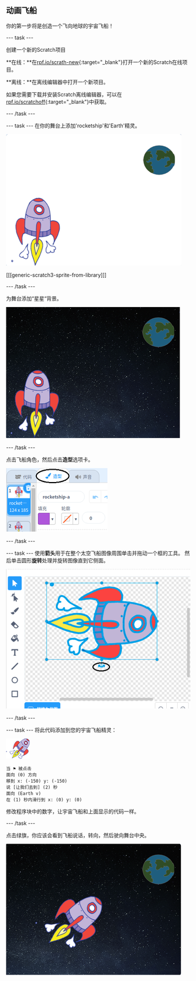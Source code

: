 ## 动画飞船

你的第一步将是创造一个飞向地球的宇宙飞船！

--- task ---

创建一个新的Scratch项目

**在线：**在[rpf.io/scrath-new](http://rpf.io/scratchon){:target="_blank"}打开一个新的Scratch在线项目。

**离线：**在离线编辑器中打开一个新项目。

如果您需要下载并安装Scratch离线编辑器，可以在[rpf.io/scratchoff](http://rpf.io/scratchoff){:target="_blank"}中获取。

--- /task ---

--- task --- 在你的舞台上添加'rocketship'和'Earth'精灵。

![飞船和地球角色](images/space-sprites.png)

[[[generic-scratch3-sprite-from-library]]]

--- /task ---

为舞台添加“星星“背景。

![太空背景](images/space-backdrop.png)

--- /task ---

点击飞船角色，然后点击**造型**选项卡。

![角色造型](images/space-costume.png)

--- /task ---

--- task --- 使用**箭头**用于在整个太空飞船图像周围单击并拖动一个框的工具。 然后单击圆形**旋转**处理并旋转图像直到它侧面。

![旋转造型](images/space-rotate.png)

--- /task ---

--- task --- 将此代码添加到您的宇宙飞船精灵：

![宇宙飞船精灵](images/sprite-spaceship.png)

```blocks3
当 ⚑ 被点击
面向 (0) 方向
移到 x: (-150) y: (-150)
说 [让我们去到] (2) 秒
面向 (Earth v)
在 (1) 秒内滑行到 x: (0) y: (0)
```

修改程序块中的数字，让宇宙飞船和上面显示的代码一样。

--- /task ---

点击绿旗，你应该会看到飞船说话，转向，然后驶向舞台中央。

![测试飞船动画](images/space-animate-stage.png)